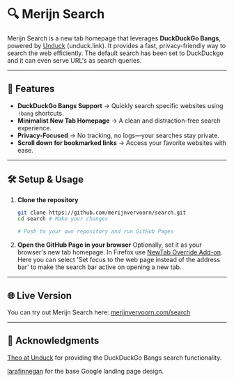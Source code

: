 # 🔍 Merijn Search

Merijn Search is a new tab homepage that leverages **DuckDuckGo Bangs**, powered by [Unduck](https://github.com/t3dotgg/unduck) (unduck.link). It provides a fast, privacy-friendly way to search the web efficiently. The default search has been set to DuckDuckgo and it can even serve URL's as search queries.

---

## 🚀 Features

- **DuckDuckGo Bangs Support** → Quickly search specific websites using `!bang` shortcuts.
- **Minimalist New Tab Homepage** → A clean and distraction-free search experience.
- **Privacy-Focused** → No tracking, no logs—your searches stay private.
- **Scroll down for bookmarked links** → Access your favorite websites with ease.

---

## 🛠 Setup & Usage

1. **Clone the repository**  
   ```bash
   git clone https://github.com/merijnvervoorn/search.git
   cd search # Make your changes

   # Push to your own repository and run GitHub Pages

2. **Open the  GitHub Page in your browser**
    Optionally, set it as your browser's new tab homepage. In Firefox use [NewTab Override Add-on](https://addons.mozilla.org/de/firefox/addon/new-tab-override/). Here you can select 'Set focus to the web page instead of the address bar' to make the search bar active on opening a new tab.

---

## 🌐 Live Version

You can try out Merijn Search here: [merijnvervoorn.com/search](https://merijnvervoorn.com/search)

---

## 🙏 Acknowledgments

[Theo at Unduck](https://github.com/t3dotgg/unduck) for providing the DuckDuckGo Bangs search functionality.

[larafinnegan](https://github.com/larafinnegan/google-homepage) for the base Google landing page design. 

